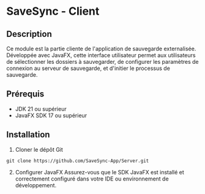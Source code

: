 # SaveSync - Client

## Description
Ce module est la partie cliente de l'application de sauvegarde externalisée. Développée avec JavaFX, cette interface utilisateur permet aux utilisateurs de sélectionner les dossiers à sauvegarder, de configurer les paramètres de connexion au serveur de sauvegarde, et d'initier le processus de sauvegarde.

## Prérequis
- JDK 21 ou supérieur
- JavaFX SDK 17 ou supérieur

## Installation
1. Cloner le dépôt Git
```
git clone https://github.com/SaveSync-App/Server.git
```

2. Configurer JavaFX
Assurez-vous que le SDK JavaFX est installé et correctement configuré dans votre IDE ou environnement de développement.
